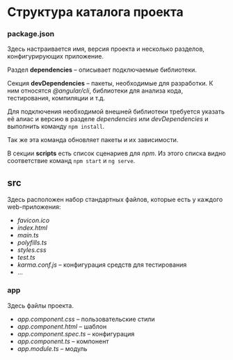 # Структура каталога проекта

### package.json

Здесь настраивается имя, версия проекта и несколько разделов, конфигурирующих приложение.

Раздел **dependencies** – описывает подключаемые библиотеки.

Секция **devDependencies** – пакеты, необходимые для разработки. К ним относятся *@angular/cli*, библиотеки для анализа кода, тестирования, компиляции и т.д.

Для подключения необходимой внешней библиотеки требуется указать её алиас и версию в разделе *dependencies* или *devDependencies* и выполнить команду ```npm install```.

Так же эта команда обновляет пакеты и их зависимости.

В секции **scripts** есть список сценариев для *npm*. Из этого списка видно соответствие команд ```npm start``` и ```ng serve```.


## src

Здесь расположен набор стандартных файлов, которые есть у каждого web-приложения:
- *favicon.ico*
- *index.html*
- *main.ts*
- *polyfills.ts*
- *styles.css*
- *test.ts*
- *karma.conf.js* – конфигурация средств для тестирования
- ...

### app

Здесь файлы проекта.

- *app.component.css* – пользовательские стили
- *app.component.html* – шаблон
- *app.component.spec.ts* – конфигурация
- *app.component.ts* – компонент
- *app.module.ts* – модуль
